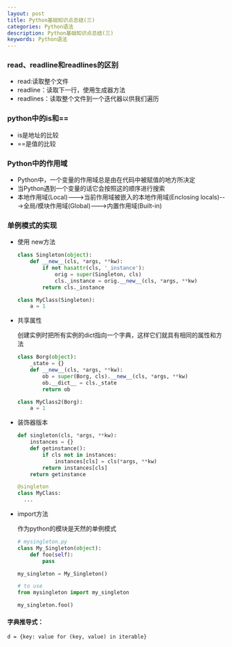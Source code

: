 ```yaml
---
layout: post
title: Python基础知识点总结(三)
categories: Python语法
description: Python基础知识点总结(三)
keywords: Python语法
---
```


### read、readline和readlines的区别

- read:读取整个文件
- readline：读取下一行，使用生成器方法
- readlines：读取整个文件到一个迭代器以供我们遍历

### python中的is和==

- is是地址的比较
- ==是值的比较

### Python中的作用域

- Python中，一个变量的作用域总是由在代码中被赋值的地方所决定
- 当Python遇到一个变量的话它会按照这的顺序进行搜索
- 本地作用域(Local)--->当前作用域被嵌入的本地作用域(Enclosing locals)--->全局/模块作用域(Global)--->内置作用域(Built-in)

### 单例模式的实现

- 使用 new方法

  ```python
  class Singleton(object):
      def __new__(cls, *args, **kw):
          if not hasattr(cls, '_instance'):
              orig = super(Singleton, cls)
              cls._instance = orig.__new__(cls, *args, **kw)
          return cls._instance

  class MyClass(Singleton):
      a = 1
  ```

- 共享属性

  创建实例时把所有实例的dict指向一个字典，这样它们就具有相同的属性和方法

  ```python
  class Borg(object):
      _state = {}
      def __new__(cls, *args, **kw):
          ob = super(Borg, cls).__new__(cls, *args, **kw)
          ob.__dict__ = cls._state
          return ob

  class MyClass2(Borg):
      a = 1
  ```

- 装饰器版本

  ```python
  def singleton(cls, *args, **kw):
      instances = {}
      def getinstance():
          if cls not in instances:
              instances[cls] = cls(*args, **kw)
          return instances[cls]
      return getinstance

  @singleton
  class MyClass:
    ...
  ```

- import方法

  作为python的模块是天然的单例模式

  ```python
  # mysingleton.py
  class My_Singleton(object):
      def foo(self):
          pass

  my_singleton = My_Singleton()

  # to use
  from mysingleton import my_singleton

  my_singleton.foo()
  ```

#### 字典推导式：

```
d = {key: value for (key, value) in iterable}
```


